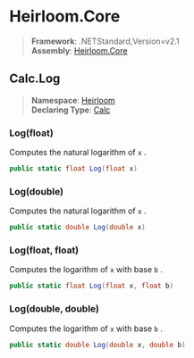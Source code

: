 # Heirloom.Core

> **Framework**: .NETStandard,Version=v2.1  
> **Assembly**: [Heirloom.Core][0]  

## Calc.Log

> **Namespace**: [Heirloom][0]  
> **Declaring Type**: [Calc][1]  

### Log(float)

Computes the natural logarithm of `x` .

```cs
public static float Log(float x)
```

### Log(double)

Computes the natural logarithm of `x` .

```cs
public static double Log(double x)
```

### Log(float, float)

Computes the logarithm of `x` with base `b` .

```cs
public static float Log(float x, float b)
```

### Log(double, double)

Computes the logarithm of `x` with base `b` .

```cs
public static double Log(double x, double b)
```

[0]: ../../../Heirloom.Core.md
[1]: ../Calc.md
